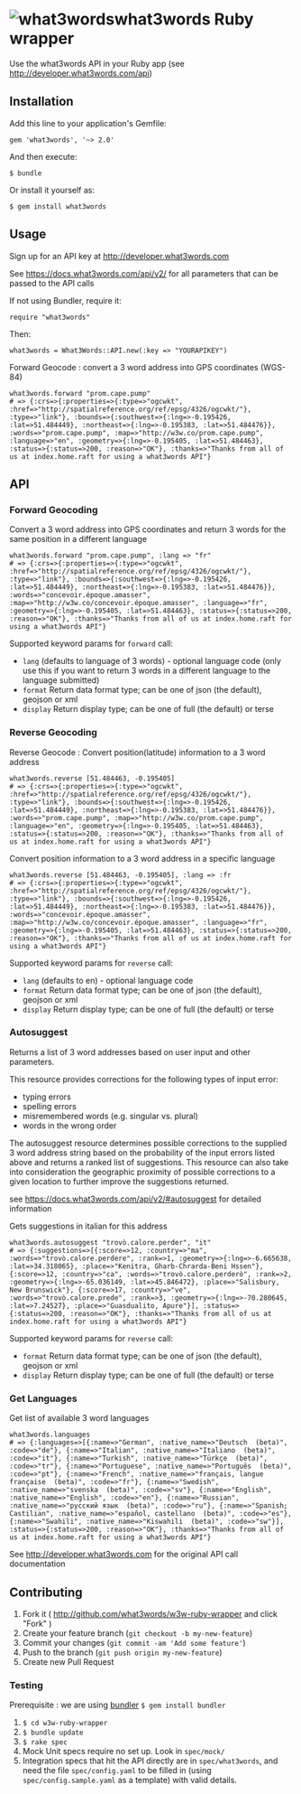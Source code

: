 # ![what3words](https://map.what3words.com/images/map/marker-border.png)what3words Ruby wrapper

Use the what3words API in your Ruby app (see http://developer.what3words.com/api)

## Installation

Add this line to your application's Gemfile:

    gem 'what3words', '~> 2.0'

And then execute:

    $ bundle

Or install it yourself as:

    $ gem install what3words

## Usage

Sign up for an API key at http://developer.what3words.com

See https://docs.what3words.com/api/v2/ for all parameters that can be
passed to the API calls

If not using Bundler, require it:

    require "what3words"

Then:

    what3words = What3Words::API.new(:key => "YOURAPIKEY")

Forward Geocode : convert a 3 word address into GPS coordinates (WGS-84)

    what3words.forward "prom.cape.pump"
    # => {:crs=>{:properties=>{:type=>"ogcwkt", :href=>"http://spatialreference.org/ref/epsg/4326/ogcwkt/"}, :type=>"link"}, :bounds=>{:southwest=>{:lng=>-0.195426, :lat=>51.484449}, :northeast=>{:lng=>-0.195383, :lat=>51.484476}}, :words=>"prom.cape.pump", :map=>"http://w3w.co/prom.cape.pump", :language=>"en", :geometry=>{:lng=>-0.195405, :lat=>51.484463}, :status=>{:status=>200, :reason=>"OK"}, :thanks=>"Thanks from all of us at index.home.raft for using a what3words API"}

## API
### Forward Geocoding
Convert a 3 word address into GPS coordinates and return 3 words for the same position in a different language

    what3words.forward "prom.cape.pump", :lang => "fr"
    # => {:crs=>{:properties=>{:type=>"ogcwkt", :href=>"http://spatialreference.org/ref/epsg/4326/ogcwkt/"}, :type=>"link"}, :bounds=>{:southwest=>{:lng=>-0.195426, :lat=>51.484449}, :northeast=>{:lng=>-0.195383, :lat=>51.484476}}, :words=>"concevoir.époque.amasser", :map=>"http://w3w.co/concevoir.époque.amasser", :language=>"fr", :geometry=>{:lng=>-0.195405, :lat=>51.484463}, :status=>{:status=>200, :reason=>"OK"}, :thanks=>"Thanks from all of us at index.home.raft for using a what3words API"}

Supported keyword params for `forward` call:

* `lang` (defaults to language of 3 words)  - optional language code (only use this if you want to return 3 words in a different language to the language submitted)
* `format` Return data format type; can be one of json (the default), geojson or xml
* `display` Return display type; can be one of full (the default) or terse

### Reverse Geocoding
Reverse Geocode : Convert position(latitude) information to a 3 word address

    what3words.reverse [51.484463, -0.195405]
    # => {:crs=>{:properties=>{:type=>"ogcwkt", :href=>"http://spatialreference.org/ref/epsg/4326/ogcwkt/"}, :type=>"link"}, :bounds=>{:southwest=>{:lng=>-0.195426, :lat=>51.484449}, :northeast=>{:lng=>-0.195383, :lat=>51.484476}}, :words=>"prom.cape.pump", :map=>"http://w3w.co/prom.cape.pump", :language=>"en", :geometry=>{:lng=>-0.195405, :lat=>51.484463}, :status=>{:status=>200, :reason=>"OK"}, :thanks=>"Thanks from all of us at index.home.raft for using a what3words API"}

Convert position information to a 3 word address in a specific language

    what3words.reverse [51.484463, -0.195405], :lang => :fr
    # => {:crs=>{:properties=>{:type=>"ogcwkt", :href=>"http://spatialreference.org/ref/epsg/4326/ogcwkt/"}, :type=>"link"}, :bounds=>{:southwest=>{:lng=>-0.195426, :lat=>51.484449}, :northeast=>{:lng=>-0.195383, :lat=>51.484476}}, :words=>"concevoir.époque.amasser", :map=>"http://w3w.co/concevoir.époque.amasser", :language=>"fr", :geometry=>{:lng=>-0.195405, :lat=>51.484463}, :status=>{:status=>200, :reason=>"OK"}, :thanks=>"Thanks from all of us at index.home.raft for using a what3words API"}

Supported keyword params for `reverse` call:

* `lang` (defaults to en)  - optional language code
* `format` Return data format type; can be one of json (the default), geojson or xml
* `display` Return display type; can be one of full (the default) or terse

### Autosuggest
Returns a list of 3 word addresses based on user input and other parameters.

This resource provides corrections for the following types of input error:
- typing errors
- spelling errors
- misremembered words (e.g. singular vs. plural)
- words in the wrong order

The autosuggest resource determines possible corrections to the supplied 3 word address string based on the probability of the input errors listed above and returns a ranked list of suggestions. This resource can also take into consideration the geographic proximity of possible corrections to a given location to further improve the suggestions returned.

see https://docs.what3words.com/api/v2/#autosuggest for detailed information

Gets suggestions in italian for this address

    what3words.autosuggest "trovò.calore.perder", "it"
    # => {:suggestions=>[{:score=>12, :country=>"ma", :words=>"trovò.calore.perdere", :rank=>1, :geometry=>{:lng=>-6.665638, :lat=>34.318065}, :place=>"Kenitra, Gharb-Chrarda-Beni Hssen"}, {:score=>12, :country=>"ca", :words=>"trovò.calore.perderò", :rank=>2, :geometry=>{:lng=>-65.036149, :lat=>45.846472}, :place=>"Salisbury, New Brunswick"}, {:score=>17, :country=>"ve", :words=>"trovò.calore.prede", :rank=>3, :geometry=>{:lng=>-70.280645, :lat=>7.24527}, :place=>"Guasdualito, Apure"}], :status=>{:status=>200, :reason=>"OK"}, :thanks=>"Thanks from all of us at index.home.raft for using a what3words API"}

Supported keyword params for `reverse` call:
  * `format` Return data format type; can be one of json (the default), geojson or xml
  * `display` Return display type; can be one of full (the default) or terse

### Get Languages
Get list of available 3 word languages

    what3words.languages
    # => {:languages=>[{:name=>"German", :native_name=>"Deutsch  (beta)", :code=>"de"}, {:name=>"Italian", :native_name=>"Italiano  (beta)", :code=>"it"}, {:name=>"Turkish", :native_name=>"Türkçe  (beta)", :code=>"tr"}, {:name=>"Portuguese", :native_name=>"Português  (beta)", :code=>"pt"}, {:name=>"French", :native_name=>"français, langue française  (beta)", :code=>"fr"}, {:name=>"Swedish", :native_name=>"svenska  (beta)", :code=>"sv"}, {:name=>"English", :native_name=>"English", :code=>"en"}, {:name=>"Russian", :native_name=>"русский язык  (beta)", :code=>"ru"}, {:name=>"Spanish; Castilian", :native_name=>"español, castellano  (beta)", :code=>"es"}, {:name=>"Swahili", :native_name=>"Kiswahili  (beta)", :code=>"sw"}], :status=>{:status=>200, :reason=>"OK"}, :thanks=>"Thanks from all of us at index.home.raft for using a what3words API"}

See http://developer.what3words.com for the original API call documentation

## Contributing

1. Fork it ( http://github.com/what3words/w3w-ruby-wrapper and click "Fork" )
2. Create your feature branch (`git checkout -b my-new-feature`)
3. Commit your changes (`git commit -am 'Add some feature'`)
4. Push to the branch (`git push origin my-new-feature`)
5. Create new Pull Request

### Testing

 Prerequisite : we are using [bundler](https://rubygems.org/gems/bundler)
    `$ gem install bundler`

1. `$ cd w3w-ruby-wrapper`
1. `$ bundle update`
1. `$ rake spec`
1. Mock Unit specs require no set up. Look in `spec/mock/`
1. Integration specs that hit the API directly are in `spec/what3words`, and need the file `spec/config.yaml` to be filled in (using `spec/config.sample.yaml` as a template) with valid details.
